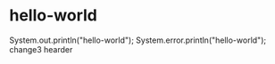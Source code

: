 # hello-world
System.out.println("hello-world");
System.error.println("hello-world");
change3
hearder
